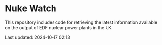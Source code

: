 # Nuke Watch

This repository includes code for retrieving the latest information available on the output of EDF nuclear power plants in the UK.

Last updated: 2024-10-17 02:13